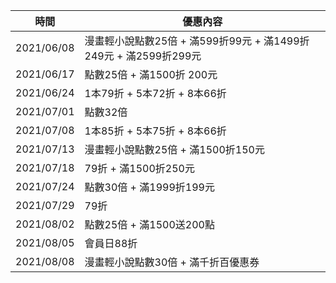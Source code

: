 | 時間 | 優惠內容 |
| ---- | -------- |
| 2021/06/08 | 漫畫輕小說點數25倍 + 滿599折99元 + 滿1499折249元 + 滿2599折299元 |
| 2021/06/17 | 點數25倍 + 滿1500折 200元 |
| 2021/06/24 | 1本79折 + 5本72折 + 8本66折 |
| 2021/07/01 | 點數32倍 |
| 2021/07/08 | 1本85折 + 5本75折 + 8本66折 |
| 2021/07/13 | 漫畫輕小說點數25倍 + 滿1500折150元 |
| 2021/07/18 | 79折 + 滿1500折250元 |
| 2021/07/24 | 點數30倍 + 滿1999折199元 |
| 2021/07/29 | 79折 |
| 2021/08/02 | 點數25倍 + 滿1500送200點 |
| 2021/08/05 | 會員日88折 |
| 2021/08/08 | 漫畫輕小說點數30倍 + 滿千折百優惠券 |
